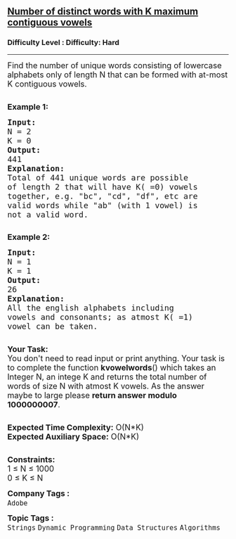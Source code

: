 <h2><a href="https://www.geeksforgeeks.org/problems/number-of-distinct-words-with-k-maximum-contiguous-vowels--141631/1?page=5&difficulty=Hard&status=unsolved&sortBy=accuracy">Number of distinct words with K maximum contiguous vowels</a></h2><h3>Difficulty Level : Difficulty: Hard</h3><hr><div class="problems_problem_content__Xm_eO"><p><span style="font-size: 18px;">Find the number of unique words consisting of lowercase alphabets only of length N that can be formed with at-most K contiguous vowels.&nbsp;</span></p>
<p><br><strong><span style="font-size: 18px;">Example 1:</span></strong></p>
<pre><span style="font-size: 18px;"><strong>Input:</strong>
N = 2</span>
<span style="font-size: 18px;">K = 0</span>
<span style="font-size: 18px;"><strong>Output:</strong>
441
</span><span style="font-size: 18px;"><strong>Explanation:</strong>
Total of 441 unique words are possible
of length 2 that will have K( =0) vowels
together, e.g. "bc", "cd", "df", etc are
valid words while "ab" (with 1 vowel) is
not a valid word.</span>

</pre>
<p><strong><span style="font-size: 18px;">Example 2:</span></strong></p>
<pre><span style="font-size: 18px;"><strong>Input:</strong>
N = 1</span>
<span style="font-size: 18px;">K = 1</span>
<span style="font-size: 18px;"><strong>Output:</strong>
26</span>
<span style="font-size: 18px;"><strong>Explanation:</strong>
All the english alphabets including</span>
<span style="font-size: 18px;">vowels and consonants; as atmost K( =1)
vowel can be taken.</span>
</pre>
<p><br><span style="font-size: 18px;"><strong>Your Task:</strong>&nbsp;&nbsp;<br>You don't need to read input or print anything. Your task is to complete the function <strong>kvowelwords</strong>()&nbsp;which takes an Integer N, an intege K and returns the total number of words of size N with atmost K vowels. As the answer maybe to large please <strong>return answer modulo 1000000007</strong>.</span></p>
<p><br><span style="font-size: 18px;"><strong>Expected Time Complexity:</strong> O(N*K)<br><strong>Expected Auxiliary Space:</strong> O(N*K)</span></p>
<p><br><span style="font-size: 18px;"><strong>Constraints:</strong><br>1 ≤ N ≤ 1000</span><br><span style="font-size: 18px;">0 ≤ K ≤ N</span></p></div><p><span style=font-size:18px><strong>Company Tags : </strong><br><code>Adobe</code>&nbsp;<br><p><span style=font-size:18px><strong>Topic Tags : </strong><br><code>Strings</code>&nbsp;<code>Dynamic Programming</code>&nbsp;<code>Data Structures</code>&nbsp;<code>Algorithms</code>&nbsp;